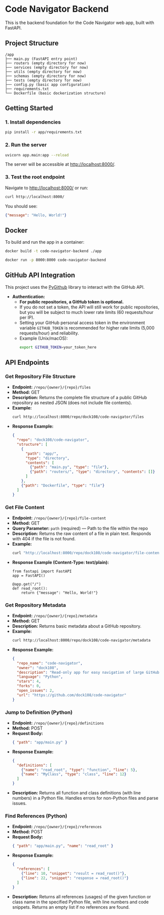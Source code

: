 # Code Navigator Backend

This is the backend foundation for the Code Navigator web app, built with FastAPI.

## Project Structure

```
/app
├── main.py (FastAPI entry point)
├── routers (empty directory for now)
├── services (empty directory for now)
├── utils (empty directory for now)
├── schemas (empty directory for now)
├── tests (empty directory for now)
├── config.py (basic app configuration)
├── requirements.txt
└── Dockerfile (basic dockerization structure)
```

## Getting Started

### 1. Install dependencies

```bash
pip install -r app/requirements.txt
```

### 2. Run the server

```bash
uvicorn app.main:app --reload
```

The server will be accessible at [http://localhost:8000/](http://localhost:8000/).

### 3. Test the root endpoint

Navigate to [http://localhost:8000/](http://localhost:8000/) or run:

```bash
curl http://localhost:8000/
```

You should see:

```json
{"message": "Hello, World!"}
```

## Docker

To build and run the app in a container:

```bash
docker build -t code-navigator-backend ./app

docker run -p 8000:8000 code-navigator-backend
```

## GitHub API Integration

This project uses the [PyGithub](https://pygithub.readthedocs.io/) library to interact with the GitHub API.

- **Authentication:**
  - **For public repositories, a GitHub token is optional.**
  - If you do not set a token, the API will still work for public repositories, but you will be subject to much lower rate limits (60 requests/hour per IP).
  - Setting your GitHub personal access token in the environment variable `GITHUB_TOKEN` is recommended for higher rate limits (5,000 requests/hour) and reliability.
  - Example (Unix/macOS):
    ```bash
    export GITHUB_TOKEN=your_token_here
    ```

## API Endpoints

### Get Repository File Structure

- **Endpoint:** `/repo/{owner}/{repo}/files`
- **Method:** GET
- **Description:** Returns the complete file structure of a public GitHub repository as nested JSON (does not include file contents).
- **Example:**
  ```bash
  curl http://localhost:8000/repo/dock108/code-navigator/files
  ```
- **Response Example:**
  ```json
  {
    "repo": "dock108/code-navigator",
    "structure": [
      {
        "path": "app/",
        "type": "directory",
        "contents": [
          {"path": "main.py", "type": "file"},
          {"path": "routers/", "type": "directory", "contents": []}
        ]
      },
      {"path": "Dockerfile", "type": "file"}
    ]
  }
  ```

### Get File Content

- **Endpoint:** `/repo/{owner}/{repo}/file-content`
- **Method:** GET
- **Query Parameter:** `path` (required) — Path to the file within the repo
- **Description:** Returns the raw content of a file in plain text. Responds with 404 if the file is not found.
- **Example:**
  ```bash
  curl "http://localhost:8000/repo/dock108/code-navigator/file-content?path=app/main.py"
  ```
- **Response Example (Content-Type: text/plain):**
  ```
  from fastapi import FastAPI
  app = FastAPI()

  @app.get("/")
  def read_root():
      return {"message": "Hello, World!"}
  ```

### Get Repository Metadata

- **Endpoint:** `/repo/{owner}/{repo}/metadata`
- **Method:** GET
- **Description:** Returns basic metadata about a GitHub repository.
- **Example:**
  ```bash
  curl http://localhost:8000/repo/dock108/code-navigator/metadata
  ```
- **Response Example:**
  ```json
  {
    "repo_name": "code-navigator",
    "owner": "dock108",
    "description": "Read-only app for easy navigation of large GitHub repos.",
    "language": "Python",
    "stars": 4,
    "forks": 0,
    "open_issues": 2,
    "url": "https://github.com/dock108/code-navigator"
  }
  ```

### Jump to Definition (Python)

- **Endpoint:** `/repo/{owner}/{repo}/definitions`
- **Method:** POST
- **Request Body:**
  ```json
  { "path": "app/main.py" }
  ```
- **Response Example:**
  ```json
  {
    "definitions": [
      {"name": "read_root", "type": "function", "line": 5},
      {"name": "MyClass", "type": "class", "line": 12}
    ]
  }
  ```
- **Description:** Returns all function and class definitions (with line numbers) in a Python file. Handles errors for non-Python files and parse issues.

### Find References (Python)

- **Endpoint:** `/repo/{owner}/{repo}/references`
- **Method:** POST
- **Request Body:**
  ```json
  { "path": "app/main.py", "name": "read_root" }
  ```
- **Response Example:**
  ```json
  {
    "references": [
      {"line": 10, "snippet": "result = read_root()"},
      {"line": 22, "snippet": "response = read_root()"}
    ]
  }
  ```
- **Description:** Returns all references (usages) of the given function or class name in the specified Python file, with line numbers and code snippets. Returns an empty list if no references are found. 